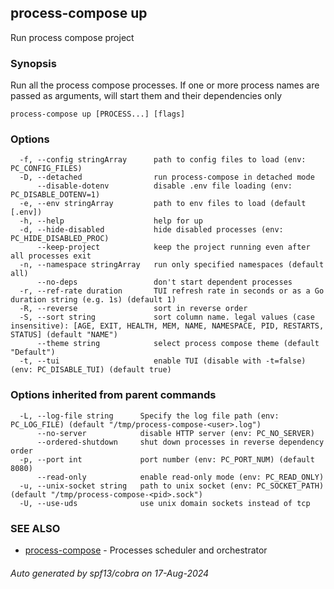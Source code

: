 ## process-compose up

Run process compose project

### Synopsis

Run all the process compose processes.
If one or more process names are passed as arguments,
will start them and their dependencies only

```
process-compose up [PROCESS...] [flags]
```

### Options

```
  -f, --config stringArray      path to config files to load (env: PC_CONFIG_FILES)
  -D, --detached                run process-compose in detached mode
      --disable-dotenv          disable .env file loading (env: PC_DISABLE_DOTENV=1)
  -e, --env stringArray         path to env files to load (default [.env])
  -h, --help                    help for up
  -d, --hide-disabled           hide disabled processes (env: PC_HIDE_DISABLED_PROC)
      --keep-project            keep the project running even after all processes exit
  -n, --namespace stringArray   run only specified namespaces (default all)
      --no-deps                 don't start dependent processes
  -r, --ref-rate duration       TUI refresh rate in seconds or as a Go duration string (e.g. 1s) (default 1)
  -R, --reverse                 sort in reverse order
  -S, --sort string             sort column name. legal values (case insensitive): [AGE, EXIT, HEALTH, MEM, NAME, NAMESPACE, PID, RESTARTS, STATUS] (default "NAME")
      --theme string            select process compose theme (default "Default")
  -t, --tui                     enable TUI (disable with -t=false) (env: PC_DISABLE_TUI) (default true)
```

### Options inherited from parent commands

```
  -L, --log-file string      Specify the log file path (env: PC_LOG_FILE) (default "/tmp/process-compose-<user>.log")
      --no-server            disable HTTP server (env: PC_NO_SERVER)
      --ordered-shutdown     shut down processes in reverse dependency order
  -p, --port int             port number (env: PC_PORT_NUM) (default 8080)
      --read-only            enable read-only mode (env: PC_READ_ONLY)
  -u, --unix-socket string   path to unix socket (env: PC_SOCKET_PATH) (default "/tmp/process-compose-<pid>.sock")
  -U, --use-uds              use unix domain sockets instead of tcp
```

### SEE ALSO

* [process-compose](process-compose.md)	 - Processes scheduler and orchestrator

###### Auto generated by spf13/cobra on 17-Aug-2024
